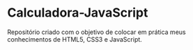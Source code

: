 # Calculadora-JavaScript
Repositório criado com o objetivo de colocar em prática meus conhecimentos de HTML5, CSS3 e JavaScript.
